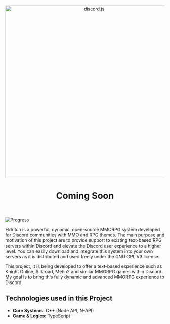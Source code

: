 <div align="center">
	<br />
	<p>
		<a href="https://discord.js.org"><img src="https://gcdnb.pbrd.co/images/fbGWaLAN3VTe.png?o=1" width="546" alt="discord.js" /></a>
	</p>
</div>

<div align="center">
	<h1>Coming Soon</h1>
	<br />
</div>

![Progress](https://progress-bar.dev/37/?title=Progress)

Eldritch is a powerful, dynamic, open-source MMORPG system developed for Discord communities with MMO and RPG themes. The main purpose and motivation of this project are to provide support to existing text-based RPG servers within Discord and elevate the Discord user experience to a higher level. You can easily download and integrate this system into your own servers as it is distributed and used freely under the GNU GPL V3 license.

This project, It is being developed to offer a text-based experience such as Knight Online, Silkroad, Metin2 and similar MMORPG games within Discord. My goal is to bring this fully dynamic and advanced MMORPG experience to Discord.

## Technologies used in this Project
- **Core Systems:** C++ (Node API, N-API)
- **Game & Logics:** TypeScript


